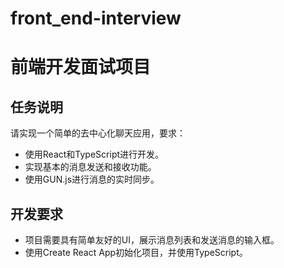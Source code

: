 # front_end-interview
# 前端开发面试项目

## 任务说明
请实现一个简单的去中心化聊天应用，要求：
- 使用React和TypeScript进行开发。
- 实现基本的消息发送和接收功能。
- 使用GUN.js进行消息的实时同步。

## 开发要求
- 项目需要具有简单友好的UI，展示消息列表和发送消息的输入框。
- 使用Create React App初始化项目，并使用TypeScript。
